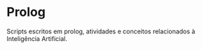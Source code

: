 # Prolog
Scripts escritos em prolog, atividades e conceitos relacionados à Inteligência Artificial.
